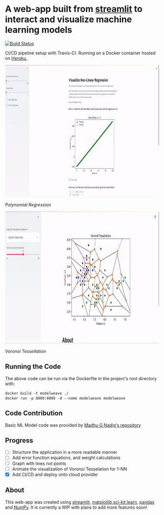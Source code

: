 # A web-app built from [streamlit](https://streamlit.io) to interact and visualize machine learning models

[![Build Status](https://travis-ci.com/eric-li18/modelweave.svg?branch=master)](https://travis-ci.com/eric-li18/modelweave)


CI/CD pipeline setup with Travis-CI. Running on a Docker container hosted on [ Heroku ](https://modelweave.herokuapp.com/).

<img src="./images/reg.gif" alt="demo" width="818" height="430"/>

_Polynomial Regression_

<img src="./images/voronoi.gif" alt="demo" width="818" height="430"/>


_Voronoi Tessellation_

## Running the Code
The above code can be run via the Dockerfile in the project's root directory with:
```
docker build -t modelweave ./
docker run -p 8080:8080 -d --name modelweave modelweave
```

## Code Contribution
Basic ML Model code was provided by [Madhu G Nadig's repository](https://github.com/madhug-nadig/Machine-Learning-Algorithms-from-Scratch)

## Progress
- [ ] Structure the application in a more readable manner
- [ ] Add error function equations, and weight calculations
- [ ] Graph with lines not points
- [ ] Animate the visualization of Voronoi Tesselation for 1-NN
- [x] Add CI/CD and deploy onto cloud provider

## About
This web-app was created using [streamlit](https://streamlit.io), [matplotlib](https://matplotlib.org),[sci-kit learn](https://scikit-learn.org/stable/), [pandas](https://pandas.pydata.org/) and [NumPy](https://numpy.org). It is currently a WIP with plans to add more features soon!

<!---A practice in utilizing linear regression to predict a candidates GPA based on SAT scores

Dataset was taken from [here](https://www.kaggle.com/luddarell/101-simple-linear-regressioncsv)

![Training Data](./images/training.jpg)
![Testing Data](./images/testing.jpg)


_Training vs. Testing data based on the same regression line (green)_

## Background
This dataset is based on the 2400 SAT score which was [changed in 2005](https://www.nytimes.com/2002/06/23/us/new-sat-writing-test-is-planned.html) to include a new writing section graded out of 800 points (hence the 800 point increase from the previous 1600 points), and then [changed once again in March of 2014](https://apps.washingtonpost.com/g/page/local/key-shifts-of-the-sat-redesign/858/), with one of the changes being a return to the 1600-point system that was previously used. The first updated exam was administered in March of 2016.

--->
